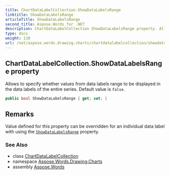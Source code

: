 ```yaml
---
title: ChartDataLabelCollection.ShowDataLabelsRange
linktitle: ShowDataLabelsRange
articleTitle: ShowDataLabelsRange
second_title: Aspose.Words for .NET
description: ChartDataLabelCollection ShowDataLabelsRange property. Allows to specify whether values from data labels range to be displayed in the data labels of the entire series. Default value is false in C#.
type: docs
weight: 110
url: /net/aspose.words.drawing.charts/chartdatalabelcollection/showdatalabelsrange/
---
```

## ChartDataLabelCollection.ShowDataLabelsRange property

Allows to specify whether values from data labels range to be displayed in the data labels of the entire series. Default value is `false`.

```csharp
public bool ShowDataLabelsRange { get; set; }
```

## Remarks

Value defined for this property can be overridden for an individual data label with using the [`ShowDataLabelsRange`](../../chartdatalabel/showdatalabelsrange/) property.

### See Also

* class [ChartDataLabelCollection](../)
* namespace [Aspose.Words.Drawing.Charts](../../../aspose.words.drawing.charts/)
* assembly [Aspose.Words](../../../)
